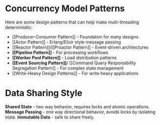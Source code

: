
# Concurrency Model Patterns

Here are some design patterns that can help make multi-threading deterministic:

- [[Producer-Consumer Pattern]] - Foundation for many designs
- [[Actor Pattern]] - Erlang/Elixir style message passing
- [[Reactor Pattern]]/[[Proactor Pattern]] - Event-driven architectures
- **[[Pipeline Pattern]]** - For processing workflows
- **[[Worker Pool Pattern]]** - Load distribution patterns
- **[[Event Sourcing Pattern]]**/ [[Command Query Responsibility Segregation Pattern]] - For complex state management
- [[Write-Heavy Design Patterns]] - For write heavy applications

# Data Sharing Style

**Shared State** - two way behavior, requires locks and atomic operations.
**Message Passing** - one way directional behavior, avoids locks by isolating state.
**Immutable Data** - safe to share freely.